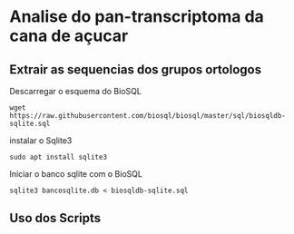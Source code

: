  # Analise do pan-transcriptoma da cana de açucar 

 ## Extrair as sequencias dos grupos ortologos 

 Descarregar o esquema do BioSQL

 ```
 wget https://raw.githubusercontent.com/biosql/biosql/master/sql/biosqldb-sqlite.sql 
 ```

 instalar o Sqlite3
 
 ```
 sudo apt install sqlite3
 ```

 Iniciar o banco sqlite com o BioSQL
 
```
sqlite3 bancosqlite.db < biosqldb-sqlite.sql 
```

## Uso dos Scripts 

